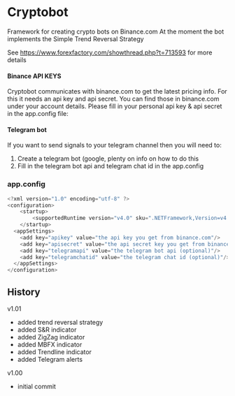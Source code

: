 # Cryptobot

Framework for creating crypto bots on Binance.com
At the moment the bot implements the Simple Trend Reversal Strategy

See https://www.forexfactory.com/showthread.php?t=713593 for more details


#### Binance API KEYS

Cryptobot communicates with binance.com to get the latest pricing info.
For this it needs an api key and api secret. You can find those in binance.com under your account details.
Please fill in your personal api key & api secret in the app.config file:

#### Telegram bot
If you want to send signals to your telegram channel then you will need to:

1) Create a telegram bot (google, plenty on info on how to do this
2) Fill in the telegram bot api and telegram chat id in the app.config


### app.config
```c#
<?xml version="1.0" encoding="utf-8" ?>
<configuration>
    <startup> 
        <supportedRuntime version="v4.0" sku=".NETFramework,Version=v4.6.1" />
    </startup>
  <appSettings>
    <add key="apikey" value="the api key you get from binance.com"/>
    <add key="apisecret" value="the api secret key you get from binance.com"/>
    <add key="telegramapi" value="the telegram bot api (optional)"/>
    <add key="telegramchatid" value="the telegram chat id (optional)"/>
  </appSettings>
</configuration>
```


## History

v1.01
- added trend reversal strategy
- added S&R indicator
- added ZigZag indicator
- added MBFX indicator
- added Trendline indicator
- added Telegram alerts

v1.00
- initial commit
